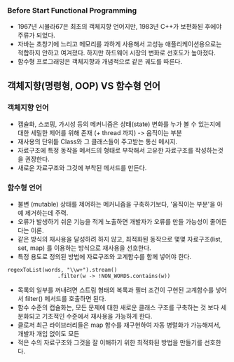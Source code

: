 ### Before Start Functional Programming
- 1967년 시뮬라67은 최초의 객체지향 언어지만, 1983년 C++가 보편화된 후에야 주류가 되었다. 
- 자바는 초창기에 느리고 메모리를 과하게 사용해서 고성능 애플리케이션용으로는 적합하지 안하고 여겨졌다. 하지만 하드웨어 시장의 변화로 선호도가 높아졌다.
- 함수형 프로그래밍은 객체지향과 개념적으로 같은 궤도를 따른다.

## 객체지향(명령형, OOP) VS 함수형 언어
### 객체지향 언어
- 캡슐화, 스코핑, 가시성 등의 메커니즘은 상태(state) 변화를 누가 볼 수 있는지에 대한 세밀한 제어를 위해 존재 (+ thread 까지)  -> 움직이는 부분
- 재사용의 단위틑 Class와 그 클래스들이 주고받는 통신 메시지.
- 자료구조에 특정 동작을 메서드의 형태로 부착해서 고유한 자료구조를 작성하는것을 권장한다.
- 새로운 자료구조와 그것에 부착된 메서드를 만든다.


### 함수형 언어
- 불변 (mutable) 상태를 제어하는 메커니즘을 구축하기보다, '움직이는 부분'을 아예 제거하는데 주력.
- 오류가 발생하기 쉬운 기능을 적게 노출하면 개발자가 오류를 만들 가능성이 줄어든다는 이론.
- 같은 방식의 재사용을 달성하려 하지 않고, 최적화된 동작으로 몇몇 자료구조(list, set, map) 를 이용하는 방식으로 재사용을 선호한다.
- 특정 용도로 정의된 방법에 자료구조와 고계함수를 함께 넣어야 한다.

```
regexToList(words, "\\w+").stream()
                .filter(w -> !NON_WORDS.contains(w))
```

- 목록의 일부를 꺼내려면 스트림 형태의 복록과 필터 조건이 구현된 고계함수를 넣어서 filter() 메서드를 호출하면 된다.
- 함수 수준의 캡슐화는, 모든 문제에 대한 새로운 클래스 구조를 구축하는 것 보다 세분화되고 기초적인 수준에서 재사용을 가능하게 한다.
- 클로저 최근 라이브러리들은 map 함수를 재구현하여 자동 병렬화가 가능해져서, 개발자 개입 없이도 모든
- 적은 수의 자료구조와 그것을 잘 이해하기 위한 최적화된 방법을 만들기를 선호한다.

